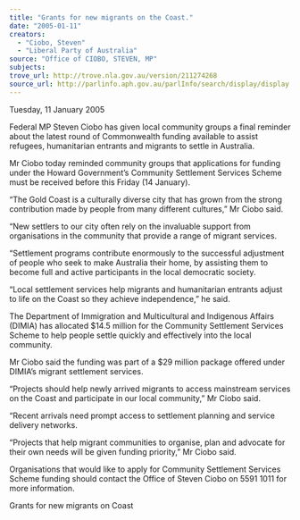 ```yaml
---
title: "Grants for new migrants on the Coast."
date: "2005-01-11"
creators:
  - "Ciobo, Steven"
  - "Liberal Party of Australia"
source: "Office of CIOBO, STEVEN, MP"
subjects:
trove_url: http://trove.nla.gov.au/version/211274268
source_url: http://parlinfo.aph.gov.au/parlInfo/search/display/display.w3p;query=Id%3A%22media/pressrel/476H6%22
---
```


 Tuesday, 11 January 2005 

 Federal MP Steven Ciobo has given local  community groups a final reminder about the  latest round of Commonwealth funding available  to assist refugees, humanitarian entrants and  migrants to settle in Australia.    

 Mr Ciobo today reminded community groups that  applications for funding under the Howard  Government’s Community Settlement Services  Scheme must be received before this Friday (14  January).    

 “The Gold Coast is a culturally diverse city that  has grown from the strong contribution made by  people from many different cultures,” Mr Ciobo  said.    

 “New settlers to our city often rely on the invaluable support from organisations in the community  that provide a range of migrant services.    

 “Settlement programs contribute enormously to the successful adjustment of people who seek to  make Australia their home, by assisting them to become full and active participants in the local  democratic society.    

 “Local settlement services help migrants and humanitarian entrants adjust to life on the Coast so they  achieve independence,” he said.    

 The Department of Immigration and Multicultural and Indigenous Affairs (DIMIA) has allocated  $14.5 million for the Community Settlement Services Scheme to help people settle quickly and  effectively into the local community.    

 Mr Ciobo said the funding was part of a $29 million package offered under DIMIA’s migrant  settlement services.    

 “Projects should help newly arrived migrants to access mainstream services on the Coast and  participate in our local community,” Mr Ciobo said.    

 “Recent arrivals need prompt access to settlement planning and service delivery networks.    

 “Projects that help migrant communities to organise, plan and advocate for their own needs will be  given funding priority,” Mr Ciobo said.    

 Organisations that would like to apply for Community Settlement Services Scheme funding should  contact the Office of Steven Ciobo on 5591 1011 for more information.

 Grants for new migrants on Coast

